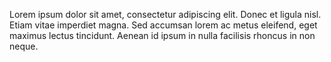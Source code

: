 Lorem ipsum dolor sit amet, consectetur adipiscing elit. Donec et ligula nisl. Etiam vitae imperdiet magna. Sed accumsan lorem ac metus eleifend, eget maximus lectus tincidunt. Aenean id ipsum in nulla facilisis rhoncus in non neque.